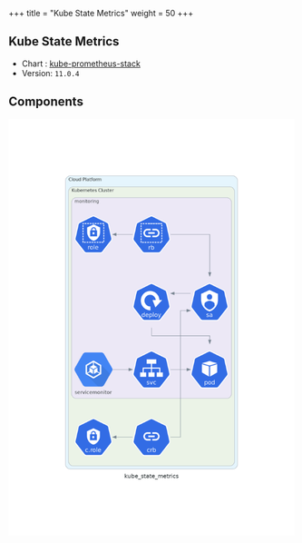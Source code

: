 +++
title = "Kube State Metrics"
weight = 50
+++

## Kube State Metrics

* Chart : [kube-prometheus-stack](https://artifacthub.io/packages/helm/prometheus-community/kube-prometheus-stack)
* Version: `11.0.4`

## Components

<img src="/docs/images/kube-state-metrics.png"
 alt="Kube-State-Metrics"
 class="mt-3 mb-3 border border-info rounded">
